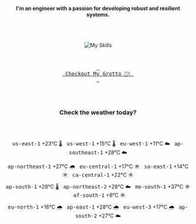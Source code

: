 <h4 align="center">I'm an engineer with a passion for developing robust and resilient systems.</h4>

<div align="center">
  <br/><br/>

![My Skills](https://go-skill-icons.vercel.app/api/icons?i=prometheus,grafana,amazonwebservices,azure,typescript,golang,docker,kubernetes,argocd,rust&perline=5&theme=light)

<br/>

[<kbd> <br> Checkout My Grotto 🍵! <br> </kbd>](https://sathirak.me/)
  
</div>

<br/>
<br/>

<h3 align="center">Check the weather today?</h3>
<!-- start-daily-update -->
<div align="center">
  <!-- Updated on Sat Aug  2 01:54:44 UTC 2025 --><br><br>

  <kbd>us-east-1</kbd> +23°C 🌡️ &nbsp; 
  <kbd>us-west-1</kbd> +15°C 🌡️ &nbsp; 
  <kbd>eu-west-1</kbd> +11°C ☁️ &nbsp; 
  <kbd>ap-southeast-1</kbd> +28°C ☁️ <br>

  <kbd>ap-northeast-1</kbd> +27°C 🌧️ &nbsp; 
  <kbd>eu-central-1</kbd> +17°C ☀️ &nbsp; 
  <kbd>sa-east-1</kbd> +14°C ☀️ &nbsp; 
  <kbd>ca-central-1</kbd> +22°C ☀️ <br>

  <kbd>ap-south-1</kbd> +28°C 🌡️ &nbsp; 
  <kbd>ap-northeast-2</kbd> +28°C ☁️ &nbsp; 
  <kbd>me-south-1</kbd> +37°C ☀️ &nbsp; 
  <kbd>af-south-1</kbd> +8°C ☀️ <br>

  <kbd>eu-north-1</kbd> +16°C 🌧️ &nbsp; 
  <kbd>ap-east-1</kbd> +28°C 🌧️ &nbsp; 
  <kbd>eu-west-3</kbd> +17°C 🌧️ &nbsp; 
  <kbd>ap-south-2</kbd> +27°C ☁️
</div>
<!-- end-daily-update -->
